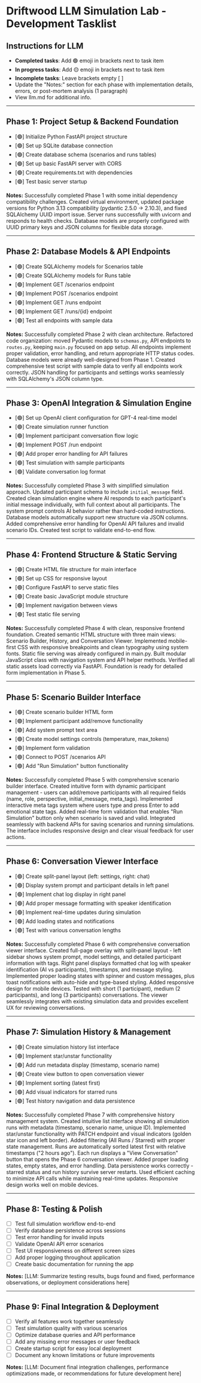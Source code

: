 # Driftwood LLM Simulation Lab - Development Tasklist

## Instructions for LLM
- **Completed tasks**: Add 🟢 emoji in brackets next to task item
- **In progress tasks**: Add 🟡 emoji in brackets next to task item  
- **Incomplete tasks**: Leave brackets empty [ ]
- Update the "Notes:" section for each phase with implementation details, errors, or post-mortem analysis (1 paragraph)
- View llm.md for additional info. 

---

## Phase 1: Project Setup & Backend Foundation
- [🟢] Initialize Python FastAPI project structure
- [🟢] Set up SQLite database connection
- [🟢] Create database schema (scenarios and runs tables)
- [🟢] Set up basic FastAPI server with CORS
- [🟢] Create requirements.txt with dependencies
- [🟢] Test basic server startup

**Notes:** Successfully completed Phase 1 with some initial dependency compatibility challenges. Created virtual environment, updated package versions for Python 3.13 compatibility (pydantic 2.5.0 → 2.10.3), and fixed SQLAlchemy UUID import issue. Server runs successfully with uvicorn and responds to health checks. Database models are properly configured with UUID primary keys and JSON columns for flexible data storage.

---

## Phase 2: Database Models & API Endpoints
- [🟢] Create SQLAlchemy models for Scenarios table
- [🟢] Create SQLAlchemy models for Runs table
- [🟢] Implement GET /scenarios endpoint
- [🟢] Implement POST /scenarios endpoint
- [🟢] Implement GET /runs endpoint
- [🟢] Implement GET /runs/{id} endpoint
- [🟢] Test all endpoints with sample data

**Notes:** Successfully completed Phase 2 with clean architecture. Refactored code organization: moved Pydantic models to `schemas.py`, API endpoints to `routes.py`, keeping `main.py` focused on app setup. All endpoints implement proper validation, error handling, and return appropriate HTTP status codes. Database models were already well-designed from Phase 1. Created comprehensive test script with sample data to verify all endpoints work correctly. JSON handling for participants and settings works seamlessly with SQLAlchemy's JSON column type.

---

## Phase 3: OpenAI Integration & Simulation Engine
- [🟢] Set up OpenAI client configuration for GPT-4 real-time model
- [🟢] Create simulation runner function
- [🟢] Implement participant conversation flow logic
- [🟢] Implement POST /run endpoint
- [🟢] Add proper error handling for API failures
- [🟢] Test simulation with sample participants
- [🟢] Validate conversation log format

**Notes:** Successfully completed Phase 3 with simplified simulation approach. Updated participant schema to include `initial_message` field. Created clean simulation engine where AI responds to each participant's initial message individually, with full context about all participants. The system prompt controls AI behavior rather than hard-coded instructions. Database models automatically support new structure via JSON columns. Added comprehensive error handling for OpenAI API failures and invalid scenario IDs. Created test script to validate end-to-end flow.

---

## Phase 4: Frontend Structure & Static Serving
- [🟢] Create HTML file structure for main interface
- [🟢] Set up CSS for responsive layout
- [🟢] Configure FastAPI to serve static files
- [🟢] Create basic JavaScript module structure
- [🟢] Implement navigation between views
- [🟢] Test static file serving

**Notes:** Successfully completed Phase 4 with clean, responsive frontend foundation. Created semantic HTML structure with three main views: Scenario Builder, History, and Conversation Viewer. Implemented mobile-first CSS with responsive breakpoints and clean typography using system fonts. Static file serving was already configured in main.py. Built modular JavaScript class with navigation system and API helper methods. Verified all static assets load correctly via FastAPI. Foundation is ready for detailed form implementation in Phase 5.

---

## Phase 5: Scenario Builder Interface
- [🟢] Create scenario builder HTML form
- [🟢] Implement participant add/remove functionality
- [🟢] Add system prompt text area
- [🟢] Create model settings controls (temperature, max_tokens)
- [🟢] Implement form validation
- [🟢] Connect to POST /scenarios API
- [🟢] Add "Run Simulation" button functionality

**Notes:** Successfully completed Phase 5 with comprehensive scenario builder interface. Created intuitive form with dynamic participant management - users can add/remove participants with all required fields (name, role, perspective, initial_message, meta_tags). Implemented interactive meta tags system where users type and press Enter to add emotional state tags. Added real-time form validation that enables "Run Simulation" button only when scenario is saved and valid. Integrated seamlessly with backend APIs for saving scenarios and running simulations. The interface includes responsive design and clear visual feedback for user actions.

---

## Phase 6: Conversation Viewer Interface
- [🟢] Create split-panel layout (left: settings, right: chat)
- [🟢] Display system prompt and participant details in left panel
- [🟢] Implement chat log display in right panel
- [🟢] Add proper message formatting with speaker identification
- [🟢] Implement real-time updates during simulation
- [🟢] Add loading states and notifications
- [🟢] Test with various conversation lengths

**Notes:** Successfully completed Phase 6 with comprehensive conversation viewer interface. Created full-page overlay with split-panel layout - left sidebar shows system prompt, model settings, and detailed participant information with tags. Right panel displays formatted chat log with speaker identification (AI vs participants), timestamps, and message styling. Implemented proper loading states with spinner and custom messages, plus toast notifications with auto-hide and type-based styling. Added responsive design for mobile devices. Tested with short (1 participant), medium (2 participants), and long (3 participants) conversations. The viewer seamlessly integrates with existing simulation data and provides excellent UX for reviewing conversations.

---

## Phase 7: Simulation History & Management
- [🟢] Create simulation history list interface
- [🟢] Implement star/unstar functionality
- [🟢] Add run metadata display (timestamp, scenario name)
- [🟢] Create view button to open conversation viewer
- [🟢] Implement sorting (latest first)
- [🟢] Add visual indicators for starred runs
- [🟢] Test history navigation and data persistence

**Notes:** Successfully completed Phase 7 with comprehensive history management system. Created intuitive list interface showing all simulation runs with metadata (timestamp, scenario name, unique ID). Implemented star/unstar functionality with PATCH endpoint and visual indicators (golden star icon and left border). Added filtering (All Runs / Starred) with proper state management. Runs are automatically sorted latest first with relative timestamps ("2 hours ago"). Each run displays a "View Conversation" button that opens the Phase 6 conversation viewer. Added proper loading states, empty states, and error handling. Data persistence works correctly - starred status and run history survive server restarts. Used efficient caching to minimize API calls while maintaining real-time updates. Responsive design works well on mobile devices.

---

## Phase 8: Testing & Polish
- [ ] Test full simulation workflow end-to-end
- [ ] Verify database persistence across sessions
- [ ] Test error handling for invalid inputs
- [ ] Validate OpenAI API error scenarios
- [ ] Test UI responsiveness on different screen sizes
- [ ] Add proper logging throughout application
- [ ] Create basic documentation for running the app

**Notes:** [LLM: Summarize testing results, bugs found and fixed, performance observations, or deployment considerations here]

---

## Phase 9: Final Integration & Deployment
- [ ] Verify all features work together seamlessly
- [ ] Test simulation quality with various scenarios
- [ ] Optimize database queries and API performance
- [ ] Add any missing error messages or user feedback
- [ ] Create startup script for easy local deployment
- [ ] Document any known limitations or future improvements

**Notes:** [LLM: Document final integration challenges, performance optimizations made, or recommendations for future development here]
